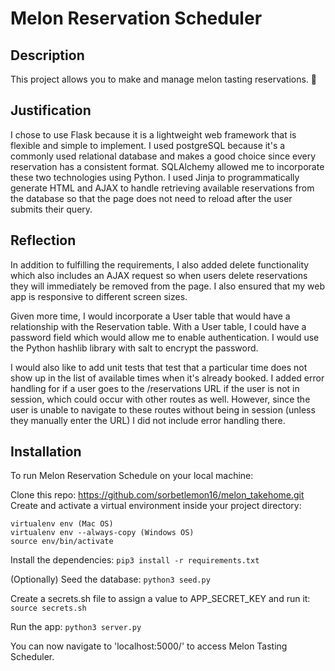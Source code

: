 # Melon Reservation Scheduler

## Description
This project allows you to make and manage melon tasting reservations. 🍉

## Justification
I chose to use Flask because it is a lightweight web framework that is flexible and simple to implement. I used postgreSQL because it's a commonly used relational database and makes a good choice since every reservation has a consistent format. SQLAlchemy allowed me to incorporate these two technologies using Python. I used Jinja to programmatically generate HTML and AJAX to handle retrieving available reservations from the database so that the page does not need to reload after the user submits their query.     

## Reflection
In addition to fulfilling the requirements, I also added delete functionality which also includes an AJAX request so when users delete reservations they will immediately be removed from the page. I also ensured that my web app is responsive to different screen sizes.

Given more time, I would incorporate a User table that would have a relationship with the Reservation table. With a User table, I could have a password field which would allow me to enable authentication. I would use the Python hashlib library with salt to encrypt the password. 

I would also like to add unit tests that test that a particular time does not show up in the list of available times when it's already booked. I added error handling for if a user goes to the /reservations URL if the user is not in session, which could occur with other routes as well. However, since the user is unable to navigate to these routes without being in session (unless they manually enter the URL) I did not include error handling there. 

## Installation
To run Melon Reservation Schedule on your local machine:

Clone this repo: https://github.com/sorbetlemon16/melon_takehome.git
Create and activate a virtual environment inside your project directory:

```
virtualenv env (Mac OS)
virtualenv env --always-copy (Windows OS)
source env/bin/activate
```

Install the dependencies:
```pip3 install -r requirements.txt```

(Optionally) Seed the database:
```python3 seed.py```

Create a secrets.sh file to assign a value to APP_SECRET_KEY and run it:
```source secrets.sh```

Run the app:
```python3 server.py```

You can now navigate to 'localhost:5000/' to access Melon Tasting Scheduler.